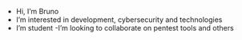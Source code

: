 - Hi, I’m Bruno
- I’m interested in development, cybersecurity and technologies
- I’m student
-I’m looking to collaborate on pentest tools and others
